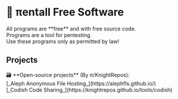<h1>💼 πentall Free Software</h1>
  All programs are **free** and with free source code. <br/>
  Programs are a tool for pentesting.<br/>
 Use these programs only as permitted by law!<br/>

<h2>Projects</h2>
🗃 **Open-source projects** (By π/KnightRepos):<br/>
    [_Aleph Anonymous File Hosting_](https://alephfls.github.io/)<br/>
    [_Codish Code Sharing_](https://knightrepos.github.io/tools/codish)<br/>
<h2></h2>
